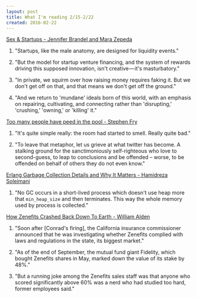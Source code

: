 ```yaml
---
layout: post
title: What I'm reading 2/15-2/22
created: 2016-02-22
---
```


[Sex & Startups - Jennifer Brandel and Mara Zepeda](https://medium.com/@sexandstartups/sex-startups-53f2f63ded49#.82i9mal7x)

1. "Startups, like the male anatomy, are designed for liquidity events."

2. "But the model for startup venture financing, and the system of rewards driving this supposed innovation, isn't creative — it's masturbatory."

3. "In private, we squirm over how raising money requires faking it. But we don't get off on that, and that means we don't get off the ground."

4. "And we return to 'mundane' ideals born of this world, with an emphasis on repairing, cultivating, and connecting rather than 'disrupting,' 'crushing,' 'owning,' or 'killing' it."

[Too many people have peed in the pool - Stephen Fry](http://www.stephenfry.com/2016/02/peedinthepool/)

1. "It's quite simple really: the room had started to smell. Really quite bad."

2. "To leave that metaphor, let us grieve at what twitter has become. A stalking ground for the sanctimoniously self-righteous who love to second-guess, to leap to conclusions and be offended – worse, to be offended on behalf of others they do not even know."

[Erlang Garbage Collection Details and Why It Matters - Hamidreza Soleimani](https://hamidreza-s.github.io/erlang%2520garbage%2520collection%2520memory%2520layout%2520soft%2520realtime/2015/08/24/erlang-garbage-collection-details-and-why-it-matters.html)

1. "No GC occurs in a short-lived process which doesn't use heap more that `min_heap_size` and then terminates. This way the whole memory used by process is collected."

[How Zenefits Crashed Back Down To Earth - William Alden](http://www.buzzfeed.com/williamalden/how-high-flying-zenefits-fell-to-earth)

1. "Soon after [Conrad's firing], the California insurance commissioner announced that he was investigating whether Zenefits complied with laws and regulations in the state, its biggest market."

2. "As of the end of September, the mutual fund giant Fidelity, which bought Zenefits shares in May, marked down the value of its stake by 48%."

3. "But a running joke among the Zenefits sales staff was that anyone who scored significantly above 60% was a nerd who had studied too hard, former employees said."
